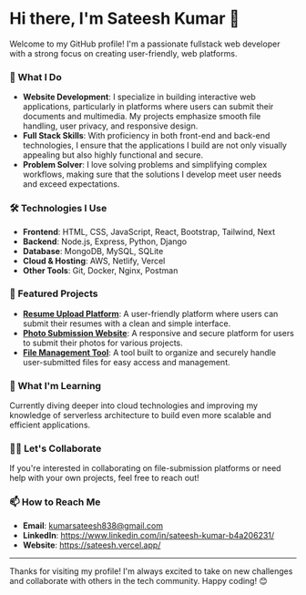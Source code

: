 # Hi there, I'm Sateesh Kumar 👋

Welcome to my GitHub profile! I'm a passionate fullstack web developer with a strong focus on creating user-friendly, web platforms. 

### 🚀 What I Do
- **Website Development**: I specialize in building interactive web applications, particularly in platforms where users can submit their documents and multimedia. My projects emphasize smooth file handling, user privacy, and responsive design.
- **Full Stack Skills**: With proficiency in both front-end and back-end technologies, I ensure that the applications I build are not only visually appealing but also highly functional and secure.
- **Problem Solver**: I love solving problems and simplifying complex workflows, making sure that the solutions I develop meet user needs and exceed expectations.

### 🛠️ Technologies I Use
- **Frontend**: HTML, CSS, JavaScript, React, Bootstrap, Tailwind, Next
- **Backend**: Node.js, Express, Python, Django
- **Database**: MongoDB, MySQL, SQLite
- **Cloud & Hosting**: AWS, Netlify, Vercel
- **Other Tools**: Git, Docker, Nginx, Postman

### 🌟 Featured Projects
- [**Resume Upload Platform**](#): A user-friendly platform where users can submit their resumes with a clean and simple interface.
- [**Photo Submission Website**](#): A responsive and secure platform for users to submit their photos for various projects.
- [**File Management Tool**](#): A tool built to organize and securely handle user-submitted files for easy access and management.

### 🌱 What I'm Learning
Currently diving deeper into cloud technologies and improving my knowledge of serverless architecture to build even more scalable and efficient applications.

### 👯‍♂️ Let's Collaborate
If you're interested in collaborating on file-submission platforms or need help with your own projects, feel free to reach out!

### 📫 How to Reach Me
- **Email**: kumarsateesh838@gmail.com
- **LinkedIn**: https://www.linkedin.com/in/sateesh-kumar-b4a206231/
- **Website**: https://sateesh.vercel.app/

---

Thanks for visiting my profile! I'm always excited to take on new challenges and collaborate with others in the tech community. Happy coding! 😊
